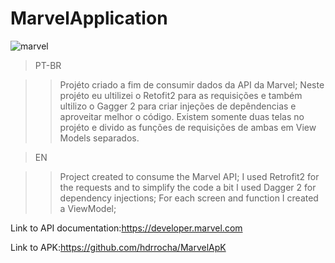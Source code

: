 
# MarvelApplication

![marvel](https://user-images.githubusercontent.com/18127700/44999463-d695e080-af93-11e8-88fa-7c3b3390a848.gif)

>PT-BR

>>Projéto criado a fim de consumir dados da API da Marvel;
Neste projéto eu ultilizei o Retofit2 para as requisições e também ultilizo o Gagger 2 para criar injeções de depêndencias e aproveitar melhor o código. Existem somente duas telas no projéto e divido as funções de requisições de ambas em View Models separados. 

>EN

>>Project created to consume the Marvel API;
I used Retrofit2 for the requests and to simplify the code a bit I used Dagger 2 for dependency injections;
For each screen and function I created a ViewModel;


Link to API documentation:https://developer.marvel.com

Link to APK:https://github.com/hdrrocha/MarvelApK
